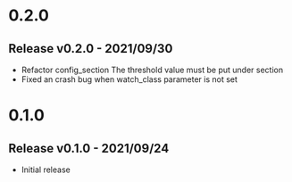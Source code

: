 # 0.2.0

## Release v0.2.0 - 2021/09/30

* Refactor config_section
  The threshold value must be put under <threshold> section
* Fixed an crash bug when watch_class parameter is not set
  
# 0.1.0 

## Release v0.1.0 - 2021/09/24

* Initial release

